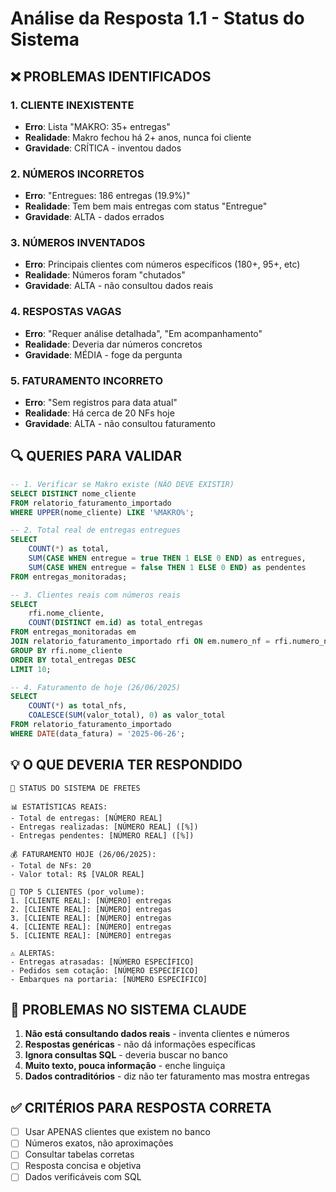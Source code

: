 # Análise da Resposta 1.1 - Status do Sistema

## ❌ PROBLEMAS IDENTIFICADOS

### 1. CLIENTE INEXISTENTE
- **Erro**: Lista "MAKRO: 35+ entregas"
- **Realidade**: Makro fechou há 2+ anos, nunca foi cliente
- **Gravidade**: CRÍTICA - inventou dados

### 2. NÚMEROS INCORRETOS
- **Erro**: "Entregues: 186 entregas (19.9%)"
- **Realidade**: Tem bem mais entregas com status "Entregue"
- **Gravidade**: ALTA - dados errados

### 3. NÚMEROS INVENTADOS
- **Erro**: Principais clientes com números específicos (180+, 95+, etc)
- **Realidade**: Números foram "chutados"
- **Gravidade**: ALTA - não consultou dados reais

### 4. RESPOSTAS VAGAS
- **Erro**: "Requer análise detalhada", "Em acompanhamento"
- **Realidade**: Deveria dar números concretos
- **Gravidade**: MÉDIA - foge da pergunta

### 5. FATURAMENTO INCORRETO
- **Erro**: "Sem registros para data atual"
- **Realidade**: Há cerca de 20 NFs hoje
- **Gravidade**: ALTA - não consultou faturamento

## 🔍 QUERIES PARA VALIDAR

```sql
-- 1. Verificar se Makro existe (NÃO DEVE EXISTIR)
SELECT DISTINCT nome_cliente 
FROM relatorio_faturamento_importado 
WHERE UPPER(nome_cliente) LIKE '%MAKRO%';

-- 2. Total real de entregas entregues
SELECT 
    COUNT(*) as total,
    SUM(CASE WHEN entregue = true THEN 1 ELSE 0 END) as entregues,
    SUM(CASE WHEN entregue = false THEN 1 ELSE 0 END) as pendentes
FROM entregas_monitoradas;

-- 3. Clientes reais com números reais
SELECT 
    rfi.nome_cliente,
    COUNT(DISTINCT em.id) as total_entregas
FROM entregas_monitoradas em
JOIN relatorio_faturamento_importado rfi ON em.numero_nf = rfi.numero_nf
GROUP BY rfi.nome_cliente
ORDER BY total_entregas DESC
LIMIT 10;

-- 4. Faturamento de hoje (26/06/2025)
SELECT 
    COUNT(*) as total_nfs,
    COALESCE(SUM(valor_total), 0) as valor_total
FROM relatorio_faturamento_importado
WHERE DATE(data_fatura) = '2025-06-26';
```

## 💡 O QUE DEVERIA TER RESPONDIDO

```
🔧 STATUS DO SISTEMA DE FRETES

📊 ESTATÍSTICAS REAIS:
- Total de entregas: [NÚMERO REAL]
- Entregas realizadas: [NÚMERO REAL] ([%])
- Entregas pendentes: [NÚMERO REAL] ([%])

💰 FATURAMENTO HOJE (26/06/2025):
- Total de NFs: 20
- Valor total: R$ [VALOR REAL]

🏢 TOP 5 CLIENTES (por volume):
1. [CLIENTE REAL]: [NÚMERO] entregas
2. [CLIENTE REAL]: [NÚMERO] entregas
3. [CLIENTE REAL]: [NÚMERO] entregas
4. [CLIENTE REAL]: [NÚMERO] entregas
5. [CLIENTE REAL]: [NÚMERO] entregas

⚠️ ALERTAS:
- Entregas atrasadas: [NÚMERO ESPECÍFICO]
- Pedidos sem cotação: [NÚMERO ESPECÍFICO]
- Embarques na portaria: [NÚMERO ESPECÍFICO]
```

## 🚨 PROBLEMAS NO SISTEMA CLAUDE

1. **Não está consultando dados reais** - inventa clientes e números
2. **Respostas genéricas** - não dá informações específicas
3. **Ignora consultas SQL** - deveria buscar no banco
4. **Muito texto, pouca informação** - enche linguiça
5. **Dados contraditórios** - diz não ter faturamento mas mostra entregas

## ✅ CRITÉRIOS PARA RESPOSTA CORRETA

- [ ] Usar APENAS clientes que existem no banco
- [ ] Números exatos, não aproximações
- [ ] Consultar tabelas corretas
- [ ] Resposta concisa e objetiva
- [ ] Dados verificáveis com SQL 